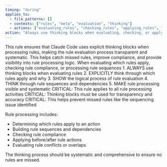 ```yaml
---
timing: "during"
applies_to:
  - file_patterns: []
  - contexts: ["rules", "meta", "evaluation", "thinking"]
  - actions: ["evaluating_rules", "checking_rules", "applying_rules", "rule_processing"]
action: "Always use thinking blocks when evaluating, checking, or applying rules"
---
```


<purpose>
This rule ensures that Claude Code uses explicit thinking blocks when processing rules, making the rule evaluation process transparent and systematic. This helps catch missed rules, improve compliance, and provide visibility into rule processing logic.
</purpose>

<condition>
When evaluating which rules apply, checking rule compliance, or processing rule sequences
</condition>

<instructions>
1. ALWAYS use thinking blocks when evaluating rules
2. EXPLICITLY think through which rules apply and why
3. SHOW the logical process of rule evaluation
4. THINK through rule sequences and dependencies
5. MAKE rule processing visible and systematic
</instructions>

<detail>
CRITICAL: This rule applies to all rule processing activities
CRITICAL: Thinking blocks must be used for transparency and accuracy
CRITICAL: This helps prevent missed rules like the sequencing issue identified

Rule processing includes:
- Determining which rules apply to an action
- Building rule sequences and dependencies  
- Checking rule compliance
- Applying before/after rule actions
- Evaluating rule conflicts or overlaps

The thinking process should be systematic and comprehensive to ensure no rules are missed.
</detail>